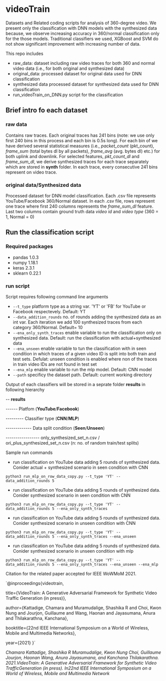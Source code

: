 # videoTrain
Datasets and Related coding scripts for analysis of 360-degree video. We present only the classification with DNN models with the synthesized data because, we observe increasing accuracy in 360/normal classification only for the those models. Traditional classifiers we used, XGBoost and SVM do not show significant improvement with increasing number of data.

This repo includes
* raw_data:                 dataset including raw video traces for both 360 and normal video data (i.e., for both original and synthesized data)
* original_data:            processed dataset for original data used for DNN classification
* synthesized data          processed dataset for synthesized data used for DNN classification
* run_videoTrain_on_DNN.py  script for the classification 

## Brief intro fo each dataset

### raw data

Contains raw traces. Each original traces has 241 bins (note: we use only first 240 bins in this process and each bin is 0.5s long). For each bin of we have derived several statistical measures (i.e., *packet_count* (pkt_count), *frame_sum* (total bytes dl by all packets), *frame_avg* (avg. bytes dl) etc.)  for both uplink and downlink. For selected features, *pkt_count_dl* and *frame_sum_dl*, we derive synthesized traces for each trace separately which are stored in **synth** folder. In each trace, every consecutive 241 bins represent on video trace.

### original data/Synthesized data

Processed dataset for DNN model classification. Each .csv file represents YouTube/Facebook  360/Normal dataset. In each .csv file, rows represent one trace where first 240 columns represents the *frame_sum_dl* feature. Last two columns contain ground truth data *video id* and *video type* (360 = 1, Normal = 0)

## Run the classification script

### Required packages

* pandas        1.0.3
* numpy         1.18.1
* keras         2.3.1
* sklearn       0.22.1

### run script

Script requires following command line arguments

* `--t_type`                   platform type as a string var. 'YT' or 'FB' for YouTube or Facebook respectevely. Default: YT
* `--data_addition_rounds`     no. of rounds adding the synthesized data as an int var. Each iteration we add 100 synthesized traces from each category 360/Normal. Default= 10
* `--ena_only_synth_traces`     enable variable to run the classification only on synthesized data. Default: run the classification with actual+synthesized data
* `--ena_unseen`                enable variable to tun the classification with in seen condition in which traces of a given video ID is split into both train and test sets. Defulat: unseen condition is enabled where non of the traces in train video IDs are not found in test set
* `--ena_mlp`                   enable variable to run the mlp model. Default: CNN model
* `--path`                      specificy the dataset path. Default: current working directory

Output of each classifiers will be stored in a seprate folder **results** in following hierarchy

--  **results**

------  Platfom (**YouTube**/**Facebook**)

--------- Classifier type (**CNN**/**MLP**)

------------- Data split condition (**Seen**/**Unseen**)

----------------- only_synthesized_set_n.csv / ori_plus_synthesized_set_n.csv (n: no. of random train/test splits)

Sample run commands

* run classification on YouTube data adding 5 rounds of synthesized data. Conider actual + synthesized scenario in seen condition with CNN 

 `python3 run_mlp_on_row_data_copy.py --t_type 'YT' --data_addition_rounds 5`
 
* run classification on YouTube data adding 5 rounds of synthesized data. Conider synthesized scenario in seen condition with CNN 

`python3 run_mlp_on_row_data_copy.py --t_type 'YT' --data_addition_rounds 5 --ena_only_synth_traces`

* run classification on YouTube data adding 5 rounds of synthesized data. Conider synthesized scenario in unseen condition with CNN 

`python3 run_mlp_on_row_data_copy.py --t_type 'YT' --data_addition_rounds 5 --ena_only_synth_traces --ena_unseen`
 
* run classification on YouTube data adding 5 rounds of synthesized data. Conider synthesized scenario in unseen condition with mlp

 `python3 run_mlp_on_row_data_copy.py --t_type 'YT' --data_addition_rounds 5 --ena_only_synth_traces --ena_unseen --ena_mlp`
 
Citation for the related paper accepted for IEEE WoWMoM 2021.

`@inproceedings{videotrain,

  title={VideoTrain: A Generative Adversarial Framework for Synthetic Video Traffic Generation (in press)},
  
  author={Kattadige, Chamara and  Muramudalige, Shashika R and Choi, Kwon Nung and Jourjon, Guillaume and
  Wang, Haonan and  Jayasumana, Anura  and Thilakarathna, Kanchana},
  
  booktitle={22nd IEEE International Symposium on a World of Wireless, Mobile and Multimedia Networks},
  
  year={2021}
}`


*Chamara Kattadige, Shashika R Muramudalige, Kwon Nung Choi, Guillaume Jourjon, Haonan Wang, Anura Jayasumana, and Kanchana Thilakarathna. 2021.VideoTrain: A Generative Adversarial Framework for Synthetic Video TrafficGeneration (in press). In22nd IEEE International Symposium on a World of Wireless, Mobile and Multimedia Network*










